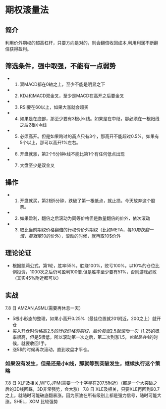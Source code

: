 # 期权滚量法
##  简介
利用价外期权的超高杠杆，只要方向是对的，则会翻倍收回成本,利用利润不断翻倍获得盈利。
## 筛选条件，强中取强，不能有一点弱势
* 1. 双MACD都在0轴之上，至少不能是明显之下
* 2. KDJ和MACD双金叉，至少是MACD在高开之后要金叉
* 3. RSI要在60以上，如果大涨就会超买
* 4. 如果是在底部，那至少要有3根小k线。如果是在中继，那必须在一根阳线之后2根小k线
* 5. 必须高开。但是如果跨过的高点只有3个，那高开不能超过0.5%。如果有5个以上，那可以高开1%左右。
* 6. 开盘就涨，第2个5分钟k线不能比第1个有任何低点出现
* 7. 大盘至少是双金叉
## 操作
* 1. 开盘就买，第2根5分钟，跌破了第一根低点，就止损。今天放弃这个股票。
* 2. 如果盈利，翻倍之后滚动为同等价格但是数量翻倍的价外，依次滚动
* 3. 取比当前期权价格翻倍的行权价价外期权（比如META，每10$期权翻一倍，那就取10$的价外），滚动的时候，就再取10$价外
## 理论论证
* 根据凯莉公式，第1轮，胜率55%，胜赚100%，败亏100%，以10%的仓位比例投资，1000次之后仍可盈利100倍.但是胜率至少要有51%，否则游戏必败（其实45%附近都可以）
## 实战
7.8 日 AMZAN,ASML(需要再休息一天）
* 5根小形态的整理，如果小高开0.25%（最佳位置就201附近，200之上）就开仓
* 买入开仓时价格高2.5$的行权价格的期权，股价每涨2.5就滚动一次（1.25%的股价），亚马逊涨到4$的概率很高，但是5很低，所以滚动第一次之后，第二次到涨1.5$，也就是共4$的时候，就要收回1手。
* 涨5$的时候再次滚动，直到收盘才平仓。
### 如果没有发生，但是还是小k线，那就等到突破发生，继续执行这个策略
7.8 日 XLF及相关,WFC,JPM(需要一个十字星在207.5附近）（都是一个大突破之后的3D线回踩，3D非常强势，会大涨）
7.8 日 XLE及相关，只要XLE再回到90.7之上，就随时可能破底翻暴涨。因为原油在所有级别上都是强力信号，随时可能大涨。SHEL，XOM 比较强势
